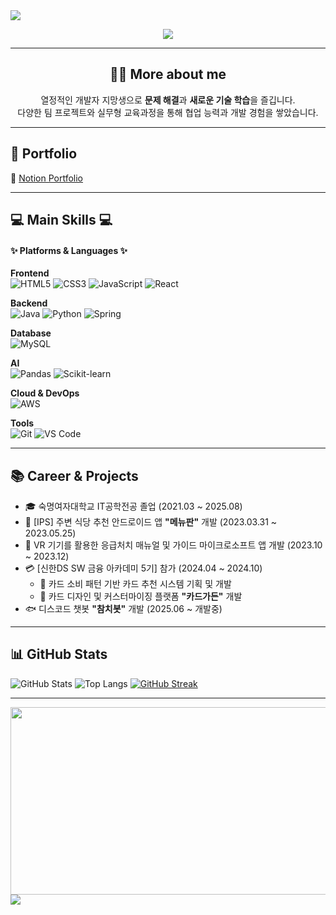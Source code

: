 <!-- 상단 헤더 -->
<img src="https://capsule-render.vercel.app/api?type=waving&color=00BFFF&height=150&section=header&text=Hi%20there!%20I'm%20Gayeon%20👩‍💻&fontSize=35&fontColor=ffffff" />

<!-- 타이핑 애니메이션 -->
<p align="center">
  <img src="https://readme-typing-svg.demolab.com?font=Fira+Code&pause=1000&color=0088FF&width=435&lines=Hello+I'm+Gayeon!;Software+Developer+in+the+making.;I+love+to+build+and+learn!;Welcome+to+my+GitHub+Profile!+💙" />
</p>

---

<!-- 소개 -->
<h2 align="center">👩‍🔧 More about me</h2>
<p align="center">
  열정적인 개발자 지망생으로 <strong>문제 해결</strong>과 <strong>새로운 기술 학습</strong>을 즐깁니다. <br/>
  다양한 팀 프로젝트와 실무형 교육과정을 통해 협업 능력과 개발 경험을 쌓았습니다.
</p>

---

<!-- 포트폴리오 -->
<h2>🎤 Portfolio</h2>
<p>
  🔗 <a href="https://www.notion.so/gayeonportfolio/6e842c05b96b43919562cef19eaa8c6b" target="_blank">Notion Portfolio</a>
</p>

---

<!-- 기술 스택 -->
<h2>💻 Main Skills 💻</h2>

<h4>✨ Platforms & Languages ✨</h4>

**Frontend**  
![HTML5](https://img.shields.io/badge/HTML-E34F26?style=flat-square&logo=html5&logoColor=white)
![CSS3](https://img.shields.io/badge/CSS-1572B6?style=flat-square&logo=css3&logoColor=white)
![JavaScript](https://img.shields.io/badge/JavaScript-F7DF1E?style=flat-square&logo=javascript&logoColor=black)
![React](https://img.shields.io/badge/React-20232A?style=flat-square&logo=react&logoColor=61DAFB)

**Backend**  
![Java](https://img.shields.io/badge/Java-ED8B00?style=flat-square&logo=java&logoColor=white)
![Python](https://img.shields.io/badge/Python-3776AB?style=flat-square&logo=python&logoColor=white)
![Spring](https://img.shields.io/badge/Spring-6DB33F?style=flat-square&logo=spring&logoColor=white)

**Database**  
![MySQL](https://img.shields.io/badge/MySQL-4479A1?style=flat-square&logo=mysql&logoColor=white)

**AI**  
![Pandas](https://img.shields.io/badge/Pandas-150458?style=flat-square&logo=pandas&logoColor=white)
![Scikit-learn](https://img.shields.io/badge/Scikit%20Learn-F7931E?style=flat-square&logo=scikit-learn&logoColor=white)

**Cloud & DevOps**  
![AWS](https://img.shields.io/badge/AWS-232F3E?style=flat-square&logo=amazon-aws&logoColor=white)

**Tools**  
![Git](https://img.shields.io/badge/Git-F05032?style=flat-square&logo=git&logoColor=white)
![VS Code](https://img.shields.io/badge/VSCode-007ACC?style=flat-square&logo=visual-studio-code&logoColor=white)

---

<!-- 경력 & 프로젝트 -->
<h2>📚 Career & Projects</h2>

- 🎓 숙명여자대학교 IT공학전공 졸업 (2021.03 ~ 2025.08)
- 📱 [IPS] 주변 식당 추천 안드로이드 앱 **"메뉴판"** 개발 (2023.03.31 ~ 2023.05.25)
- 🧯 VR 기기를 활용한 응급처치 매뉴얼 및 가이드 마이크로소프트 앱 개발 (2023.10 ~ 2023.12)
- 💳 [신한DS SW 금융 아카데미 5기] 참가 (2024.04 ~ 2024.10)
  - 🔷 카드 소비 패턴 기반 카드 추천 시스템 기획 및 개발
  - 🎨 카드 디자인 및 커스터마이징 플랫폼 **"카드가든"** 개발
- 🐟 디스코드 챗봇 **"참치봇"** 개발 (2025.06 ~ 개발중)

---


<h2>📊 GitHub Stats</h2>

![GitHub Stats](https://github-readme-stats.vercel.app/api?username=깃허브아이디&show_icons=true&theme=graywhite)
![Top Langs](https://github-readme-stats.vercel.app/api/top-langs/?username=깃허브아이디&layout=compact)
[![GitHub Streak](https://streak-stats.demolab.com?user=깃허브아이디&theme=default)](https://git.io/streak-stats)

---

<!-- Git Animals -->
<a href="https://www.gitanimals.org/en_US?utm_medium=image&utm_source=Bada-Yoo&utm_content=farm">
<img
  src="https://render.gitanimals.org/farms/Bada-Yoo"
  width="600"
  height="300"
/>
</a>


<img src="https://capsule-render.vercel.app/api?type=waving&color=00BFFF&height=150&section=footer"/>
